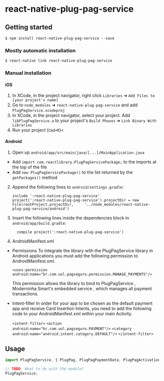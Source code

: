 # react-native-plug-pag-service

## Getting started

`$ npm install react-native-plug-pag-service --save`

### Mostly automatic installation

`$ react-native link react-native-plug-pag-service`

### Manual installation


#### iOS

1. In XCode, in the project navigator, right click `Libraries` ➜ `Add Files to [your project's name]`
2. Go to `node_modules` ➜ `react-native-plug-pag-service` and add `PlugPagService.xcodeproj`
3. In XCode, in the project navigator, select your project. Add `libPlugPagService.a` to your project's `Build Phases` ➜ `Link Binary With Libraries`
4. Run your project (`Cmd+R`)<

#### Android

1. Open up `android/app/src/main/java/[...]/MainApplication.java`
  - Add `import com.reactlibrary.PlugPagServicePackage;` to the imports at the top of the file
  - Add `new PlugPagServicePackage()` to the list returned by the `getPackages()` method
2. Append the following lines to `android/settings.gradle`:
  	```
  	include ':react-native-plug-pag-service'
  	project(':react-native-plug-pag-service').projectDir = new File(rootProject.projectDir, 	'../node_modules/react-native-plug-pag-service/android')
  	```
3. Insert the following lines inside the dependencies block in `android/app/build.gradle`:
  	```
      compile project(':react-native-plug-pag-service')
  	```
4. AndroidManifest.xml
  - Permissions
	To integrate the library with the PlugPagService library in Android applications you must add the following permission to AndroidManifest.xml.

	`<uses-permission android:name="br.com.uol.pagseguro.permission.MANAGE_PAYMENTS"/>`

	This permission allows the library to bind to PlugPagService , Moderninha Smart's embedded service , which manages all payment transactions.

  - Intent-filter
	In order for your app to be chosen as the default payment app and receive Card Insertion Intents, you need to add the following code to your AndroidManifest.xml within your main Activity.

	`<intent-filter>`
	      `<action android:name="br.com.uol.pagseguro.PAYMENT"/>`
	      `<category android:name="android.intent.category.DEFAULT"/>`
	`</intent-filter>`

## Usage
```javascript
import PlugPagService, { PlugPag, PlugPagPaymentData, PlugPagActivationData } from 'react-native-plug-pag-service'

// TODO: What to do with the module?
PlugPagService;
```
